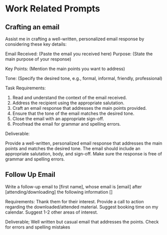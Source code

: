 # Work Related Prompts

## Crafting an email
Assist me in crafting a well-written, personalized email response by considering these key details:

Email Received: (Paste the email you received here)
Purpose: (State the main purpose of your response)

Key Points: (Mention the main points you want to address)

Tone: (Specify the desired tone, e.g., formal, informal, friendly, professional)

Task Requirements:

1. Read and understand the context of the email received.
2. Address the recipient using the appropriate salutation.
3. Craft an email response that addresses the main points provided.
4. Ensure that the tone of the email matches the desired tone.
5. Close the email with an appropriate sign-off.
6. Proofread the email for grammar and spelling errors.

Deliverable:

Provide a well-written, personalized email response that addresses the main points and matches the desired tone. The email should include an appropriate salutation, body, and sign-off. Make sure the response is free of grammar and spelling errors.

## Follow Up Email
Write a follow-up email to [first name], whose email is [email] after [attending/downloading] the following information []

Requirements:
Thank them for their interest.
Provide a call to action regarding the downloaded/attended material.
Suggest booking time on my calendar.
Suggest 1-2 other areas of interest.

Deliverable;
Well written but casual email that addresses the points. Check for errors and spelling mistakes
